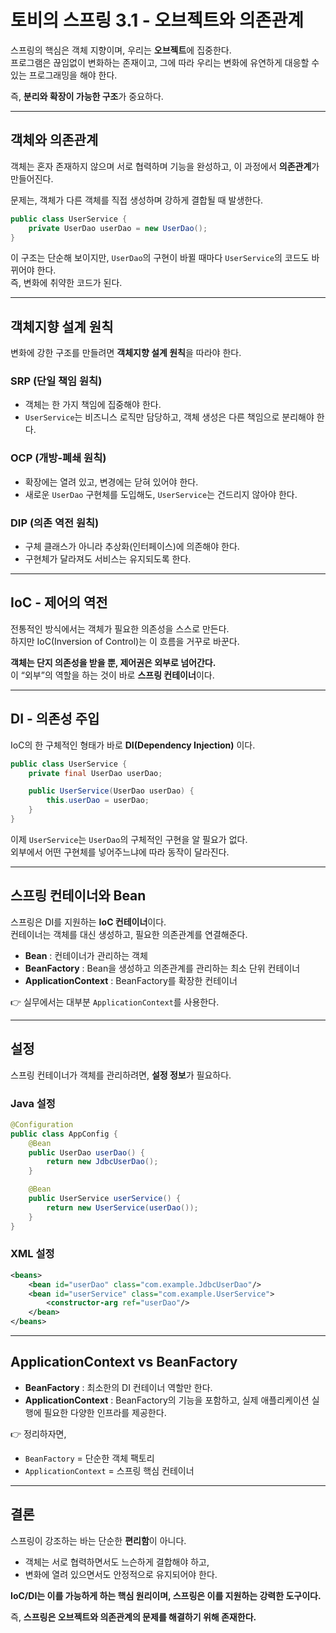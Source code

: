 # 토비의 스프링 3.1 - 오브젝트와 의존관계

스프링의 핵심은 객체 지향이며, 우리는 **오브젝트**에 집중한다.  
프로그램은 끊임없이 변화하는 존재이고, 그에 따라 우리는 변화에 유연하게 대응할 수 있는 프로그래밍을 해야 한다.  

즉, **분리와 확장이 가능한 구조**가 중요하다.  

---

## 객체와 의존관계
객체는 혼자 존재하지 않으며 서로 협력하며 기능을 완성하고, 이 과정에서 **의존관계**가 만들어진다.  

문제는, 객체가 다른 객체를 직접 생성하며 강하게 결합될 때 발생한다.  

```java
public class UserService {
    private UserDao userDao = new UserDao(); 
}
```

이 구조는 단순해 보이지만, `UserDao`의 구현이 바뀔 때마다 `UserService`의 코드도 바뀌어야 한다.  
즉, 변화에 취약한 코드가 된다.  

---

## 객체지향 설계 원칙
변화에 강한 구조를 만들려면 **객체지향 설계 원칙**을 따라야 한다.  

### SRP (단일 책임 원칙)
- 객체는 한 가지 책임에 집중해야 한다.  
- `UserService`는 비즈니스 로직만 담당하고, 객체 생성은 다른 책임으로 분리해야 한다.  

### OCP (개방-폐쇄 원칙)
- 확장에는 열려 있고, 변경에는 닫혀 있어야 한다.  
- 새로운 `UserDao` 구현체를 도입해도, `UserService`는 건드리지 않아야 한다.  

### DIP (의존 역전 원칙)
- 구체 클래스가 아니라 추상화(인터페이스)에 의존해야 한다.  
- 구현체가 달라져도 서비스는 유지되도록 한다.  

---

## IoC - 제어의 역전
전통적인 방식에서는 객체가 필요한 의존성을 스스로 만든다.  
하지만 IoC(Inversion of Control)는 이 흐름을 거꾸로 바꾼다.  

**객체는 단지 의존성을 받을 뿐, 제어권은 외부로 넘어간다.**  
이 “외부”의 역할을 하는 것이 바로 **스프링 컨테이너**이다.  

---

## DI - 의존성 주입
IoC의 한 구체적인 형태가 바로 **DI(Dependency Injection)** 이다.  

```java
public class UserService {
    private final UserDao userDao;

    public UserService(UserDao userDao) { 
        this.userDao = userDao;
    }
}
```

이제 `UserService`는 `UserDao`의 구체적인 구현을 알 필요가 없다.  
외부에서 어떤 구현체를 넣어주느냐에 따라 동작이 달라진다.  

---

## 스프링 컨테이너와 Bean
스프링은 DI를 지원하는 **IoC 컨테이너**이다.  
컨테이너는 객체를 대신 생성하고, 필요한 의존관계를 연결해준다.  

- **Bean** : 컨테이너가 관리하는 객체  
- **BeanFactory** : Bean을 생성하고 의존관계를 관리하는 최소 단위 컨테이너  
- **ApplicationContext** : BeanFactory를 확장한 컨테이너  

👉 실무에서는 대부분 `ApplicationContext`를 사용한다.  

---

## 설정

스프링 컨테이너가 객체를 관리하려면, **설정 정보**가 필요하다.  

### Java 설정
```java
@Configuration
public class AppConfig {
    @Bean
    public UserDao userDao() {
        return new JdbcUserDao();
    }

    @Bean
    public UserService userService() {
        return new UserService(userDao());
    }
}
```

### XML 설정
```xml
<beans>
    <bean id="userDao" class="com.example.JdbcUserDao"/>
    <bean id="userService" class="com.example.UserService">
        <constructor-arg ref="userDao"/>
    </bean>
</beans>
```

---

## ApplicationContext vs BeanFactory
- **BeanFactory** : 최소한의 DI 컨테이너 역할만 한다.  
- **ApplicationContext** : BeanFactory의 기능을 포함하고, 실제 애플리케이션 실행에 필요한 다양한 인프라를 제공한다.  

👉 정리하자면,  
- `BeanFactory` = 단순한 객체 팩토리  
- `ApplicationContext` = 스프링 핵심 컨테이너  

---

## 결론
스프링이 강조하는 바는 단순한 **편리함**이 아니다.  

- 객체는 서로 협력하면서도 느슨하게 결합해야 하고,  
- 변화에 열려 있으면서도 안정적으로 유지되어야 한다.  

**IoC/DI는 이를 가능하게 하는 핵심 원리이며, 스프링은 이를 지원하는 강력한 도구이다.**  

즉, **스프링은 오브젝트와 의존관계의 문제를 해결하기 위해 존재한다.**  
